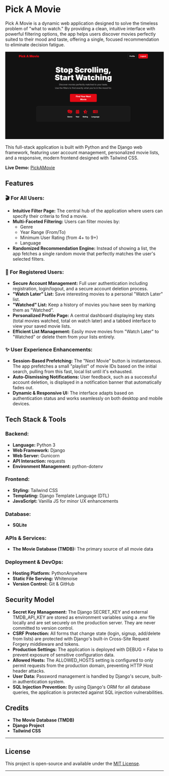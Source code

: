 # Pick A Movie
Pick A Movie is a dynamic web application designed to solve the timeless problem of "what to watch." By providing a clean, intuitive interface with powerful filtering options, the app helps users discover movies perfectly suited to their mood and taste, offering a single, focused recommendation to eliminate decision fatigue.

![Pick A Movie Screenshot](PickAMovie.png)

This full-stack application is built with Python and the Django web framework, featuring user account management, personalized movie lists, and a responsive, modern frontend designed with Tailwind CSS.

**Live Demo:** [PickAMovie](https://pickamovie.pythonanywhere.com/)

## Features

### 🎬 For All Users:

- **Intuitive Filter Page:** The central hub of the application where users can specify their criteria to find a movie.
- **Multi-Faceted Filtering:** Users can filter movies by:
  - Genre
  - Year Range (From/To)
  - Minimum User Rating (from 4+ to 9+)
  - Language
- **Randomized Recommendation Engine:** Instead of showing a list, the app fetches a single random movie that perfectly matches the user's selected filters.

### 👤 For Registered Users:

- **Secure Account Management:** Full user authentication including registration, login/logout, and a secure account deletion process.
- **"Watch Later" List:** Save interesting movies to a personal "Watch Later" list.
- **"Watched" List:** Keep a history of movies you have seen by marking them as "Watched".
- **Personalized Profile Page:** A central dashboard displaying key stats (total movies watched, total on watch later) and a tabbed interface to view your saved movie lists.
- **Efficient List Management:** Easily move movies from "Watch Later" to "Watched" or delete them from your lists entirely.

### ✨ User Experience Enhancements:

- **Session-Based Prefetching:** The "Next Movie" button is instantaneous. The app prefetches a small "playlist" of movie IDs based on the initial search, pulling from this fast, local list until it's exhausted.
- **Auto-Dismissing Notifications:** User feedback, such as a successful account deletion, is displayed in a notification banner that automatically fades out.
- **Dynamic & Responsive UI:** The interface adapts based on authentication status and works seamlessly on both desktop and mobile devices.

## Tech Stack & Tools

### Backend:
- **Language:** Python 3
- **Web Framework:** Django
- **Web Server:** Gunicorn
- **API Interaction:** requests
- **Environment Management:** python-dotenv

### Frontend:
- **Styling:** Tailwind CSS
- **Templating:** Django Template Language (DTL)
- **JavaScript:** Vanilla JS for minor UX enhancements

### Database:
- **SQLite** 

### APIs & Services:
- **The Movie Database (TMDB):** The primary source of all movie data

### Deployment & DevOps:
- **Hosting Platform:** PythonAnywhere
- **Static File Serving:** Whitenoise
- **Version Control:** Git & GitHub

## Security Model

- **Secret Key Management:** The Django SECRET_KEY and external TMDB_API_KEY are stored as environment variables using a .env file locally and are set securely on the production server. They are never committed to version control.
- **CSRF Protection:** All forms that change state (login, signup, add/delete from lists) are protected with Django's built-in Cross-Site Request Forgery middleware and tokens.
- **Production Settings:** The application is deployed with DEBUG = False to prevent exposure of sensitive configuration data.
- **Allowed Hosts:** The ALLOWED_HOSTS setting is configured to only permit requests from the production domain, preventing HTTP Host header attacks.
- **User Data:** Password management is handled by Django's secure, built-in authentication system.
- **SQL Injection Prevention:** By using Django's ORM for all database queries, the application is protected against SQL injection vulnerabilities.

## Credits

- **The Movie Database (TMDB)** 
- **Django Project**
- **Tailwind CSS**

---

## License
This project is open-source and available under the [MIT License](LICENSE).

---
